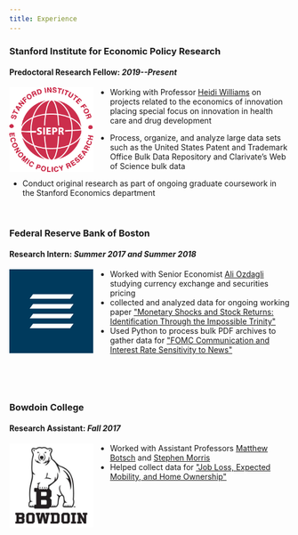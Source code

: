 ```yaml
---
title: Experience
---
```


### Stanford Institute for Economic Policy Research
#### Predoctoral Research Fellow: _2019--Present_

<img src="images/SIEPR_Logo.gif" width="30%" align="left" style="padding-right: 30px;">

* Working with Professor [Heidi Williams](https://heidi-williams.humsci.stanford.edu/) on projects related to the economics of innovation placing special focus on innovation in health care and drug development

* Process, organize, and analyze large data sets such as the United States Patent and Trademark Office Bulk Data Repository and Clarivate’s Web of Science bulk data

* Conduct original research as part of ongoing graduate coursework in the Stanford Economics department

&nbsp;

### Federal Reserve Bank of Boston
#### Research Intern: _Summer 2017 and Summer 2018_

<img src="images/Fed_Logo.png" width="30%" align="left" style="padding-right: 30px;">

* Worked with Senior Economist [Ali Ozdagli](https://www.ozdagli.org/) studying currency exchange and securities pricing
* collected and analyzed data for ongoing working paper ["Monetary Shocks and Stock Returns: Identification Through the Impossible Trinity"](https://papers.ssrn.com/sol3/papers.cfm?abstract_id=2328966)
* Used Python to process bulk PDF archives to gather data for ["FOMC Communication and Interest Rate Sensitivity to News"](https://papers.ssrn.com/sol3/papers.cfm?abstract_id=3075842)

&nbsp;

&nbsp;

### Bowdoin College
#### Research Assistant: _Fall 2017_

<img src="images/Bowdoin_Logo.jpg" width="30%" align="left" style="padding-right: 30px;">

* Worked with Assistant Professors [Matthew Botsch](http://econgrads.berkeley.edu/mjbotsch/) and [Stephen Morris](https://sites.google.com/site/stephendmorris0/)
* Helped collect data for ["Job Loss, Expected Mobility, and Home Ownership"](http://econgrads.berkeley.edu/mjbotsch/files/2019/08/bm19.pdf)

